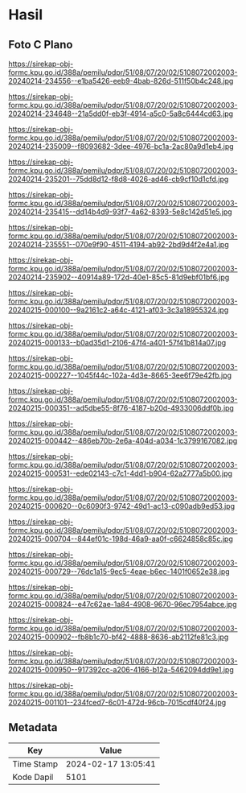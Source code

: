 # Hasil

## Foto C Plano

https://sirekap-obj-formc.kpu.go.id/388a/pemilu/pdpr/51/08/07/20/02/5108072002003-20240214-234556--e1ba5426-eeb9-4bab-826d-511f50b4c248.jpg

https://sirekap-obj-formc.kpu.go.id/388a/pemilu/pdpr/51/08/07/20/02/5108072002003-20240214-234648--21a5dd0f-eb3f-4914-a5c0-5a8c6444cd63.jpg

https://sirekap-obj-formc.kpu.go.id/388a/pemilu/pdpr/51/08/07/20/02/5108072002003-20240214-235009--f8093682-3dee-4976-bc1a-2ac80a9d1eb4.jpg

https://sirekap-obj-formc.kpu.go.id/388a/pemilu/pdpr/51/08/07/20/02/5108072002003-20240214-235201--75dd8d12-f8d8-4026-ad46-cb9cf10d1cfd.jpg

https://sirekap-obj-formc.kpu.go.id/388a/pemilu/pdpr/51/08/07/20/02/5108072002003-20240214-235415--dd14b4d9-93f7-4a62-8393-5e8c142d51e5.jpg

https://sirekap-obj-formc.kpu.go.id/388a/pemilu/pdpr/51/08/07/20/02/5108072002003-20240214-235551--070e9f90-4511-4194-ab92-2bd9d4f2e4a1.jpg

https://sirekap-obj-formc.kpu.go.id/388a/pemilu/pdpr/51/08/07/20/02/5108072002003-20240214-235902--40914a89-172d-40e1-85c5-81d9ebf01bf6.jpg

https://sirekap-obj-formc.kpu.go.id/388a/pemilu/pdpr/51/08/07/20/02/5108072002003-20240215-000100--9a2161c2-a64c-4121-af03-3c3a18955324.jpg

https://sirekap-obj-formc.kpu.go.id/388a/pemilu/pdpr/51/08/07/20/02/5108072002003-20240215-000133--b0ad35d1-2106-47f4-a401-57f41b814a07.jpg

https://sirekap-obj-formc.kpu.go.id/388a/pemilu/pdpr/51/08/07/20/02/5108072002003-20240215-000227--1045f44c-102a-4d3e-8665-3ee6f79e42fb.jpg

https://sirekap-obj-formc.kpu.go.id/388a/pemilu/pdpr/51/08/07/20/02/5108072002003-20240215-000351--ad5dbe55-8f76-4187-b20d-4933006ddf0b.jpg

https://sirekap-obj-formc.kpu.go.id/388a/pemilu/pdpr/51/08/07/20/02/5108072002003-20240215-000442--486eb70b-2e6a-404d-a034-1c3799167082.jpg

https://sirekap-obj-formc.kpu.go.id/388a/pemilu/pdpr/51/08/07/20/02/5108072002003-20240215-000531--ede02143-c7c1-4dd1-b904-62a2777a5b00.jpg

https://sirekap-obj-formc.kpu.go.id/388a/pemilu/pdpr/51/08/07/20/02/5108072002003-20240215-000620--0c6090f3-9742-49d1-ac13-c090adb9ed53.jpg

https://sirekap-obj-formc.kpu.go.id/388a/pemilu/pdpr/51/08/07/20/02/5108072002003-20240215-000704--844ef01c-198d-46a9-aa0f-c6624858c85c.jpg

https://sirekap-obj-formc.kpu.go.id/388a/pemilu/pdpr/51/08/07/20/02/5108072002003-20240215-000729--76dc1a15-9ec5-4eae-b6ec-1401f0652e38.jpg

https://sirekap-obj-formc.kpu.go.id/388a/pemilu/pdpr/51/08/07/20/02/5108072002003-20240215-000824--e47c62ae-1a84-4908-9670-96ec7954abce.jpg

https://sirekap-obj-formc.kpu.go.id/388a/pemilu/pdpr/51/08/07/20/02/5108072002003-20240215-000902--fb8b1c70-bf42-4888-8636-ab2112fe81c3.jpg

https://sirekap-obj-formc.kpu.go.id/388a/pemilu/pdpr/51/08/07/20/02/5108072002003-20240215-000950--917392cc-a206-4166-b12a-5462094dd9e1.jpg

https://sirekap-obj-formc.kpu.go.id/388a/pemilu/pdpr/51/08/07/20/02/5108072002003-20240215-001101--234fced7-6c01-472d-96cb-7015cdf40f24.jpg


## Metadata

| Key        | Value               |
| ---------- | ------------------- |
| Time Stamp | 2024-02-17 13:05:41 |
| Kode Dapil | 5101                |



